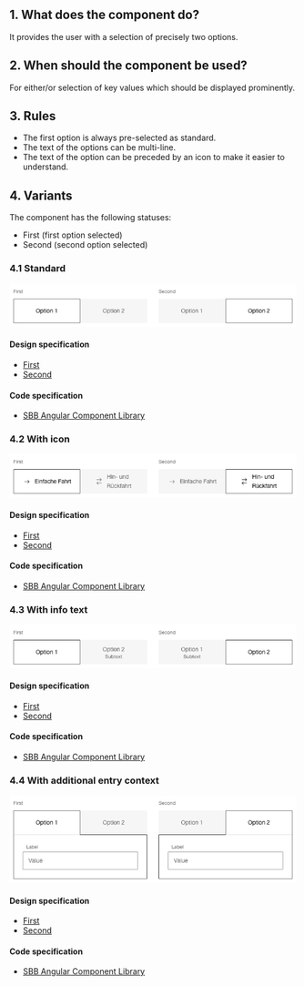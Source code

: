 ## 1. What does the component do?
It provides the user with a selection of precisely two options.

## 2. When should the component be used?
For either/or selection of key values which should be displayed prominently.

## 3. Rules
* The first option is always pre-selected as standard.
* The text of the options can be multi-line.
* The text of the option can be preceded by an icon to make it easier to understand.

## 4. Variants
The component has the following statuses:
* First (first option selected)
* Second (second option selected)

### 4.1 Standard 
![Image of the toggle button component in the standard variant](https://raw.githubusercontent.com/sbb-design-systems/design-system-website-documentation/master/documentation/components/toggle/images/toggle_default.png 'class: image')

#### Design specification
* [First](https://www.sketch.com/s/80f12b3b-58e5-4b4c-98cd-c553bae18db0/a/9aWebP#Inspector)
* [Second](https://www.sketch.com/s/80f12b3b-58e5-4b4c-98cd-c553bae18db0/a/PZoPz1#Inspector)

#### Code specification
* [SBB Angular Component Library](https://angular.app.sbb.ch/angular/components/toggle?variant=standard)
   
### 4.2 With icon
![Image of the toggle button component with icons](https://raw.githubusercontent.com/sbb-design-systems/design-system-website-documentation/master/documentation/components/toggle/images/toggle_icon.png 'class: image')

#### Design specification
* [First](https://www.sketch.com/s/80f12b3b-58e5-4b4c-98cd-c553bae18db0/a/gLZlzr#Inspector)
* [Second](https://www.sketch.com/s/80f12b3b-58e5-4b4c-98cd-c553bae18db0/a/8Dp42w#Inspector)

#### Code specification
* [SBB Angular Component Library](https://angular.app.sbb.ch/angular/components/toggle?variant=standard)

### 4.3 With info text 
![Image of the toggle button component with additional information text](https://raw.githubusercontent.com/sbb-design-systems/design-system-website-documentation/master/documentation/components/toggle/images/toggle_infotext.png 'class: image')

#### Design specification
* [First](https://www.sketch.com/s/80f12b3b-58e5-4b4c-98cd-c553bae18db0/a/2vejwe#Inspector)
* [Second](https://www.sketch.com/s/80f12b3b-58e5-4b4c-98cd-c553bae18db0/a/MjM72l#Inspector)

#### Code specification
* [SBB Angular Component Library](https://angular.app.sbb.ch/angular/components/toggle?variant=standard)

### 4.4 With additional entry context
![Image of the toggle button component with additional entry context](https://raw.githubusercontent.com/sbb-design-systems/design-system-website-documentation/master/documentation/components/toggle/images/toggle_content.png 'class: image')

#### Design specification
* [First](https://www.sketch.com/s/80f12b3b-58e5-4b4c-98cd-c553bae18db0/a/5GoZ7P#Inspector)
* [Second](https://www.sketch.com/s/80f12b3b-58e5-4b4c-98cd-c553bae18db0/a/bVampo#Inspector)

#### Code specification
* [SBB Angular Component Library](https://angular.app.sbb.ch/angular/components/toggle?variant=standard)